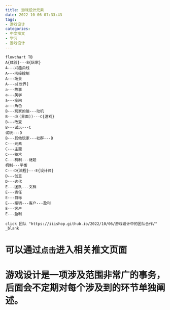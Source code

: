 ```yaml
---
title: 游戏设计元素
date: 2022-10-06 07:33:43
tags: 
- 游戏设计
categories: 
- 中文推文
- 学习
- 游戏设计
---
```


```mermaid
flowchart TB
A{体验}---B{玩家}
A---兴趣曲线
A---间接控制
A---场景
A---a[世界]
a---故事
a---美学
a---空间
a---角色
B---玩家的脑---动机
B---d((界面))---C{游戏}
B---改变
B---试玩---C
试玩---D
B---其他玩家---社群---B
C---元素
C---主题
C---技术
C---机制---谜题
机制---平衡
C---D{流程}---E{设计师}
D---创意
D---迭代
E---团队---文档
E---责任
E---目标
E---推销---客户---盈利
E---客户
E---盈利

click 团队 "https://iiishop.github.io/2022/10/06/游戏设计中的团队合作/" _blank

```

# 可以通过`点击`进入相关推文页面

# 游戏设计是一项涉及范围非常广的事务，后面会不定期对每个涉及到的环节单独阐述。